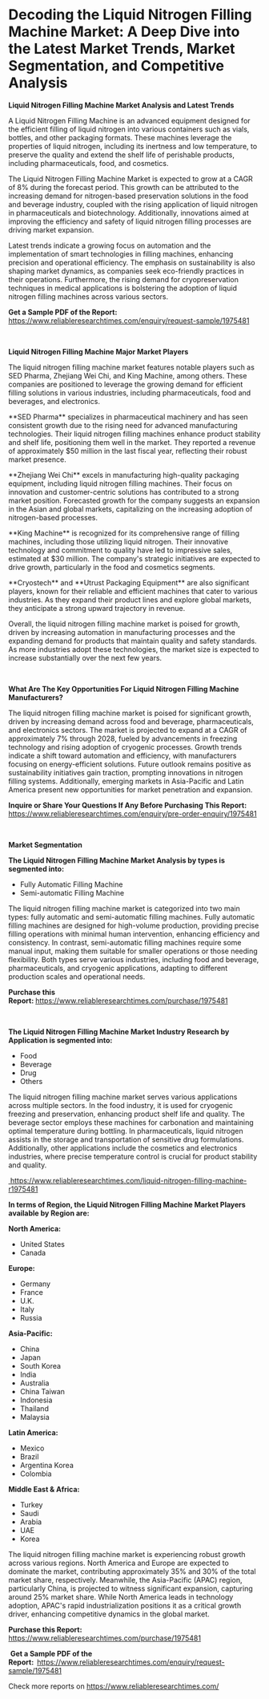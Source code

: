 <p><h1>Decoding the Liquid Nitrogen Filling Machine Market: A Deep Dive into the Latest Market Trends, Market Segmentation, and Competitive Analysis</h1></p><p><strong>Liquid Nitrogen Filling Machine Market Analysis and Latest Trends</strong></p>
<p><p>A Liquid Nitrogen Filling Machine is an advanced equipment designed for the efficient filling of liquid nitrogen into various containers such as vials, bottles, and other packaging formats. These machines leverage the properties of liquid nitrogen, including its inertness and low temperature, to preserve the quality and extend the shelf life of perishable products, including pharmaceuticals, food, and cosmetics.</p><p>The Liquid Nitrogen Filling Machine Market is expected to grow at a CAGR of 8% during the forecast period. This growth can be attributed to the increasing demand for nitrogen-based preservation solutions in the food and beverage industry, coupled with the rising application of liquid nitrogen in pharmaceuticals and biotechnology. Additionally, innovations aimed at improving the efficiency and safety of liquid nitrogen filling processes are driving market expansion.</p><p>Latest trends indicate a growing focus on automation and the implementation of smart technologies in filling machines, enhancing precision and operational efficiency. The emphasis on sustainability is also shaping market dynamics, as companies seek eco-friendly practices in their operations. Furthermore, the rising demand for cryopreservation techniques in medical applications is bolstering the adoption of liquid nitrogen filling machines across various sectors.</p></p>
<p><strong>Get a Sample PDF of the Report:&nbsp;</strong> <a href="https://www.reliableresearchtimes.com/enquiry/request-sample/1975481?utm_campaign=2263&utm_medium=2&utm_source=Github&utm_content=ia&utm_term=01032025&utm_id=liquid-nitrogen-filling-machine">https://www.reliableresearchtimes.com/enquiry/request-sample/1975481</a></p>
<p>&nbsp;</p>
<p><strong>Liquid Nitrogen Filling Machine Major Market Players</strong></p>
<p><p>The liquid nitrogen filling machine market features notable players such as SED Pharma, Zhejiang Wei Chi, and King Machine, among others. These companies are positioned to leverage the growing demand for efficient filling solutions in various industries, including pharmaceuticals, food and beverages, and electronics.</p><p>**SED Pharma** specializes in pharmaceutical machinery and has seen consistent growth due to the rising need for advanced manufacturing technologies. Their liquid nitrogen filling machines enhance product stability and shelf life, positioning them well in the market. They reported a revenue of approximately $50 million in the last fiscal year, reflecting their robust market presence.</p><p>**Zhejiang Wei Chi** excels in manufacturing high-quality packaging equipment, including liquid nitrogen filling machines. Their focus on innovation and customer-centric solutions has contributed to a strong market position. Forecasted growth for the company suggests an expansion in the Asian and global markets, capitalizing on the increasing adoption of nitrogen-based processes.</p><p>**King Machine** is recognized for its comprehensive range of filling machines, including those utilizing liquid nitrogen. Their innovative technology and commitment to quality have led to impressive sales, estimated at $30 million. The company's strategic initiatives are expected to drive growth, particularly in the food and cosmetics segments.</p><p>**Cryostech** and **Utrust Packaging Equipment** are also significant players, known for their reliable and efficient machines that cater to various industries. As they expand their product lines and explore global markets, they anticipate a strong upward trajectory in revenue.</p><p>Overall, the liquid nitrogen filling machine market is poised for growth, driven by increasing automation in manufacturing processes and the expanding demand for products that maintain quality and safety standards. As more industries adopt these technologies, the market size is expected to increase substantially over the next few years.</p></p>
<p>&nbsp;</p>
<p><strong>What Are The Key Opportunities For Liquid Nitrogen Filling Machine Manufacturers?</strong></p>
<p><p>The liquid nitrogen filling machine market is poised for significant growth, driven by increasing demand across food and beverage, pharmaceuticals, and electronics sectors. The market is projected to expand at a CAGR of approximately 7% through 2028, fueled by advancements in freezing technology and rising adoption of cryogenic processes. Growth trends indicate a shift toward automation and efficiency, with manufacturers focusing on energy-efficient solutions. Future outlook remains positive as sustainability initiatives gain traction, prompting innovations in nitrogen filling systems. Additionally, emerging markets in Asia-Pacific and Latin America present new opportunities for market penetration and expansion.</p></p>
<p><strong>Inquire or Share Your Questions If Any Before Purchasing This Report:</strong> <a href="https://www.reliableresearchtimes.com/enquiry/pre-order-enquiry/1975481?utm_campaign=2263&utm_medium=2&utm_source=Github&utm_content=ia&utm_term=01032025&utm_id=liquid-nitrogen-filling-machine">https://www.reliableresearchtimes.com/enquiry/pre-order-enquiry/1975481</a></p>
<p>&nbsp;</p>
<p><strong>Market Segmentation</strong></p>
<p><strong>The Liquid Nitrogen Filling Machine Market Analysis by types is segmented into:</strong></p>
<p><ul><li>Fully Automatic Filling Machine</li><li>Semi-automatic Filling Machine</li></ul></p>
<p><p>The liquid nitrogen filling machine market is categorized into two main types: fully automatic and semi-automatic filling machines. Fully automatic filling machines are designed for high-volume production, providing precise filling operations with minimal human intervention, enhancing efficiency and consistency. In contrast, semi-automatic filling machines require some manual input, making them suitable for smaller operations or those needing flexibility. Both types serve various industries, including food and beverage, pharmaceuticals, and cryogenic applications, adapting to different production scales and operational needs.</p></p>
<p><strong>Purchase this Report:&nbsp;</strong><a href="https://www.reliableresearchtimes.com/purchase/1975481?utm_campaign=2263&utm_medium=2&utm_source=Github&utm_content=ia&utm_term=01032025&utm_id=liquid-nitrogen-filling-machine">https://www.reliableresearchtimes.com/purchase/1975481</a></p>
<p>&nbsp;</p>
<p><strong>The Liquid Nitrogen Filling Machine Market Industry Research by Application is segmented into:</strong></p>
<p><ul><li>Food</li><li>Beverage</li><li>Drug</li><li>Others</li></ul></p>
<p><p>The liquid nitrogen filling machine market serves various applications across multiple sectors. In the food industry, it is used for cryogenic freezing and preservation, enhancing product shelf life and quality. The beverage sector employs these machines for carbonation and maintaining optimal temperature during bottling. In pharmaceuticals, liquid nitrogen assists in the storage and transportation of sensitive drug formulations. Additionally, other applications include the cosmetics and electronics industries, where precise temperature control is crucial for product stability and quality.</p></p>
<p><a href="https://www.reliableresearchtimes.com/liquid-nitrogen-filling-machine-r1975481?utm_campaign=2263&utm_medium=2&utm_source=Github&utm_content=ia&utm_term=01032025&utm_id=liquid-nitrogen-filling-machine">&nbsp;https://www.reliableresearchtimes.com/liquid-nitrogen-filling-machine-r1975481</a></p>
<p><strong>In terms of Region, the Liquid Nitrogen Filling Machine Market Players available by Region are:</strong></p>
<p>
    <p> <strong> North America: </strong>
        <ul>
            <li>United States</li>
            <li>Canada</li>
        </ul>
        </p> 
    <p> <strong> Europe: </strong>
        <ul>
            <li>Germany</li>
            <li>France</li>
            <li>U.K.</li>
            <li>Italy</li>
            <li>Russia</li>
        </ul>
        </p> 
    <p> <strong> Asia-Pacific: </strong>
        <ul>
            <li>China</li>
            <li>Japan</li>
            <li>South Korea</li>
            <li>India</li>
            <li>Australia</li>
            <li>China Taiwan</li>
            <li>Indonesia</li>
            <li>Thailand</li>
            <li>Malaysia</li>
        </ul>
        </p> 
    <p> <strong> Latin America: </strong>
        <ul>
            <li>Mexico</li>
            <li>Brazil</li>
            <li>Argentina Korea</li>
            <li>Colombia</li>
        </ul>
        </p> 
    <p> <strong> Middle East & Africa: </strong>
        <ul>
            <li>Turkey</li>
            <li>Saudi</li>
            <li>Arabia</li>
            <li>UAE</li>
            <li>Korea</li>
        </ul>
    </p>
    </p>
<p><p>The liquid nitrogen filling machine market is experiencing robust growth across various regions. North America and Europe are expected to dominate the market, contributing approximately 35% and 30% of the total market share, respectively. Meanwhile, the Asia-Pacific (APAC) region, particularly China, is projected to witness significant expansion, capturing around 25% market share. While North America leads in technology adoption, APAC's rapid industrialization positions it as a critical growth driver, enhancing competitive dynamics in the global market.</p></p>
<p><strong>Purchase this Report: </strong><a href="https://www.reliableresearchtimes.com/purchase/1975481?utm_campaign=2263&utm_medium=2&utm_source=Github&utm_content=ia&utm_term=01032025&utm_id=liquid-nitrogen-filling-machine">https://www.reliableresearchtimes.com/purchase/1975481</a></p>
<p>&nbsp;<strong>Get a Sample PDF of the Report:&nbsp;&nbsp;</strong><a href="https://www.reliableresearchtimes.com/enquiry/request-sample/1975481?utm_campaign=2263&utm_medium=2&utm_source=Github&utm_content=ia&utm_term=01032025&utm_id=liquid-nitrogen-filling-machine">https://www.reliableresearchtimes.com/enquiry/request-sample/1975481</a></p>
<p><strong></strong></p>
<p>Check more reports on <a href="https://www.reliableresearchtimes.com/?utm_campaign=2263&utm_medium=2&utm_source=Github&utm_content=ia&utm_term=01032025&utm_id=liquid-nitrogen-filling-machine">https://www.reliableresearchtimes.com/</a></p>